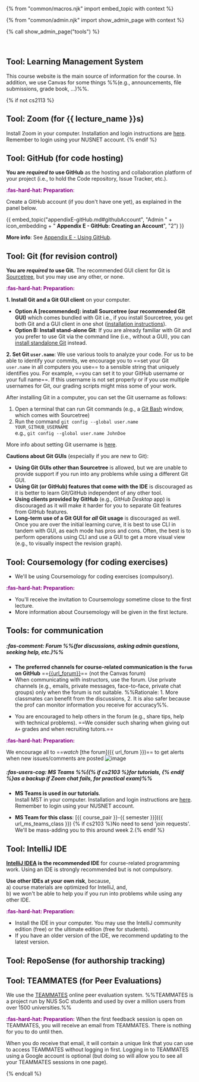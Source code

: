 {% from "common/macros.njk" import embed_topic with context %}

{% from "common/admin.njk" import show_admin_page with context %}

{% call show_admin_page("tools") %}
<div id="main">

<pic eager src="{{baseUrl}}/admin/images/toolsList.png" style="width: 700px"></pic><br>

## Tool: Learning Management System

This course website is the main source of information for the course. In addition, we use Canvas for some things %%(e.g., announcements, file submissions, grade book, ...)%%.

<!-- ----------------------------------------------------------------------------------------------------- -->
{% if not cs2113 %}
## Tool: Zoom (for {{ lecture_name }}s)

Install Zoom in your computer. Installation and login instructions are [here](https://wiki.nus.edu.sg/pages/viewpage.action?spaceKey=THES&title=Proctoring+with+Zoom). Remember to login using your NUSNET account.
{% endif %}
<!-- ----------------------------------------------------------------------------------------------------- -->
<div id="github">

## Tool: GitHub (for code hosting)

**You are _required to_ use GitHub** as the hosting and collaboration platform of your project (i.e., to hold the Code repository, Issue Tracker, etc.).

<box>

<span style="color:purple">**:fas-hard-hat: Preparation**:</span>

Create a GitHub account (if you don't have one yet), as explained in the panel below.

{{ embed_topic("appendixE-gitHub.md#githubAccount", "Admin " + icon_embedding + " **Appendix E - GitHub: Creating an Account**", "2") }}
</box>

**More info**: See [Appendix E - Using GitHub](appendixE-gitHub.html).

</div><!-- ----------------------------------------------------------------------------------------------------- -->
<div id="rcs">

## Tool: Git (for revision control)

**You are _required to_ use Git.** The recommended GUI client for Git is [Sourcetree](https://www.sourcetreeapp.com/), but you may use any other, or none.

<box>

<span style="color:purple">**:fas-hard-hat: Preparation:**</span>

**1. Install Git and a Git GUI client** on your computer.

* **Option A [recommended]: install Sourcetree (our recommended Git GUI)** which comes bundled with Git i.e., if you install Sourcetree, you get both Git and a GUI client in one shot ([installation instructions](https://se-education.org/guides/tutorials/sourcetree.html)).<br>
* **Option B: Install stand-alone Git**: If you are already familiar with Git and you prefer to use Git via the command line (i.e., without a GUI), you can [install standalone Git](https://git-scm.com/book/en/v2/Getting-Started-Installing-Git) instead.

<div id="git-username">

**2. Set Git `user.name`**: We use various tools to analyze your code. For us to be able to identify your commits, we encourage you to ==set your Git `user.name` in all computers you use== to a sensible string that uniquely identifies you. For example, ==you can set it to your GitHub username or your full name==. If this username is not set properly or if you use multiple usernames for Git, our grading scripts might miss some of your work.

After installing Git in a computer, you can set the Git username as follows:
1. Open a terminal that can run Git commands (e.g., a [Git Bash](https://www.atlassian.com/git/tutorials/git-bash) window, which comes with Sourcetree)
2. Run the command `git config --global user.name YOUR_GITHUB_USERNAME`<br>
   e.g., `git config --global user.name JohnDoe`

More info about setting Git username is [here](https://help.github.com/articles/setting-your-username-in-git/).

<box type="warning" seamless>

**Cautions about Git GUIs** (especially if you are new to Git):

* **Using Git GUIs other than Sourcetree** is allowed, but we are unable  to provide support if you run into any problems while using a different Git GUI.
* **Using Git (or GitHub) features that come with the IDE** is discouraged as it is better to learn Git/GitHub independent of any other tool.
* **Using clients provided by GitHub** (e.g., _GitHub Desktop_ app) is discouraged as it will make it harder for you to separate Git features from GitHub features.
* **Long-term use of a Git GUI for _all_ Git usage** is discouraged as well. Once you are over the initial learning curve, it is best to use CLI in tandem with GUI, as each mode has pros and cons. Often, the best is to perform operations using CLI and use a GUI to get a more visual view (e.g., to visually inspect the revision graph).
</box>
</div>
</box>

</div><!-- ----------------------------------------------------------------------------------------------------- -->

<div tags="m--cs2113 m--tic2002" id="coursemology">

## Tool: Coursemology (for coding exercises)

* We'll be using Coursemology for coding exercises (compulsory).

<box>

<span style="color:purple">**:fas-hard-hat: Preparation:**</span>

* You'll receive the invitation to Coursemology sometime close to the first lecture.
* More information about Coursemology will be given in the first lecture.
</box>

</div><!-- ----------------------------------------------------------------------------------------------------- -->
<div id="communication">

## Tools: for communication

##### :fas-comment: Forum %%(for discussions, asking admin questions, seeking help, etc.)%%
* **The preferred channels for course-related communication is the `forum` on GitHub** ==[{{url_forum}}]({{url_forum}})== (not the Canvas forum)
* When communicating with instructors, use the forum. Use private channels (e.g., emails, private messages, face-to-face, private chat groups) only when the forum is not suitable. %%Rationale: 1. More classmates can benefit from the discussions, 2. It is also safer because the prof can monitor information you receive for accuracy%%.
<div tags="m--cs2103 m--cs2113">

* You are encouraged to help others in the forum (e.g., share tips, help with technical problems). ==We consider such sharing when giving out `A+` grades and when recruiting tutors.==
</div>

<box>

<span style="color:purple">**:fas-hard-hat: Preparation:**</span>

We encourage all to ==_watch_ [the forum]({{ url_forum }})== to get alerts when new issues/comments are posted ![image](https://user-images.githubusercontent.com/1673303/44647915-0c761a80-aa12-11e8-98ac-2deb50532643.png)
</box>

<div tags="m--cs2103 m--cs2113">

##### :fas-users-cog: MS Teams %%({% if cs2103 %}for tutorials, {% endif %}as a backup if Zoom chat fails, for practical exam)%%

* **MS Teams is used in our tutorials**.<br>
  Install MST in your computer. Installation and login instructions are [here](https://wiki.nus.edu.sg/pages/viewpage.action?spaceKey=THES&title=Before+exams+-+Install+and+log+in+to+Microsoft+Teams). Remember to login using your NUSNET account.


<div tags="m--cs2103 m--cs2113">

* **MS Team for this class**: [{{ course_pair }}-{{ semester }}]({{ url_ms_teams_class }}) {% if cs2103 %}No need to send 'join requests'. We'll be mass-adding you to this around week 2.{% endif %}
</div>
</div>

</div><!-- ----------------------------------------------------------------------------------------------------- -->
<div id="ide">

## Tool: IntelliJ IDE

**[IntelliJ IDEA](https://www.jetbrains.com/idea/) is the recommended IDE** for course-related programming work. Using an IDE is strongly recommended but is not compulsory.

<box type="warning" seamless>

**Use other IDEs at your own risk**, because,<br>
a) course materials are optimized for IntelliJ, and,<br>
b) we won't be able to help you if you run into problems while using any other IDE.
</box>

<box>

<span style="color:purple">**:fas-hard-hat: Preparation:**</span>
* Install the IDE in your computer. You may use the IntelliJ community edition (free) or the ultimate edition (free for students).
* If you have an older version of the IDE, we recommend updating to the latest version.
</box>

</div><!-- ----------------------------------------------------------------------------------------------------- -->
<div id="reposense">

## Tool: RepoSense (for authorship tracking)

<include src="tools-reposense-fragment.md" />
</div><!-- ----------------------------------------------------------------------------------------------------- -->
<div id="teammates">

## Tool: TEAMMATES (for Peer Evaluations)

We use the [TEAMMATES](http://teammatesv4.appspot.com/) online peer evaluation system. %%TEAMMATES is a project run by NUS SoC students and used by over a million users from over 1500 universities.%%

<box>

<span style="color:purple">**:fas-hard-hat: Preparation:**</span>
When the first feedback session is open on TEAMMATES, you will receive an email from TEAMMATES. There is nothing for you to do until then.

When you do receive that email, it will contain a unique link that you can use to access TEAMMATES without logging in first. Logging in to TEAMMATES using a Google account is optional (but doing so will allow you to see all your TEAMMATES sessions in one page).
</box>
</div>

</div>

{% endcall %}
